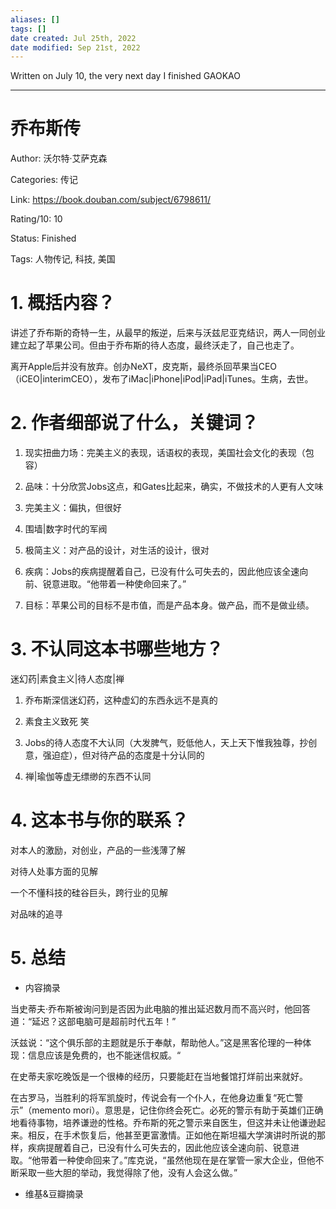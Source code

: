 ```yaml
---
aliases: []
tags: [] 
date created: Jul 25th, 2022
date modified: Sep 21st, 2022
---
```

Written on July 10, the very next day I finished GAOKAO
___

# 乔布斯传
  

Author: 沃尔特·艾萨克森

Categories: 传记

Link: https://book.douban.com/subject/6798611/

Rating/10: 10

Status: Finished

Tags: 人物传记, 科技, 美国

  

# 1. 概括内容？
  

讲述了乔布斯的奇特一生，从最早的叛逆，后来与沃兹尼亚克结识，两人一同创业建立起了苹果公司。但由于乔布斯的待人态度，最终沃走了，自己也走了。

  

离开Apple后并没有放弃。创办NeXT，皮克斯，最终杀回苹果当CEO（iCEO|interimCEO），发布了iMac|iPhone|iPod|iPad|iTunes。生病，去世。

  

# 2. 作者细部说了什么，关键词？
  

1. 现实扭曲力场：完美主义的表现，话语权的表现，美国社会文化的表现（包容）

2. 品味：十分欣赏Jobs这点，和Gates比起来，确实，不做技术的人更有人文味

3. 完美主义：偏执，但很好

4. 围墙|数字时代的军阀

5. 极简主义：对产品的设计，对生活的设计，很对

6. 疾病：Jobs的疾病提醒着自己，已没有什么可失去的，因此他应该全速向前、锐意进取。“他带着一种使命回来了。”

7. 目标：苹果公司的目标不是市值，而是产品本身。做产品，而不是做业绩。

  

# 3. 不认同这本书哪些地方？
  

迷幻药|素食主义|待人态度|禅

  

1. 乔布斯深信迷幻药，这种虚幻的东西永远不是真的

2. 素食主义致死 笑

3. Jobs的待人态度不大认同（大发脾气，贬低他人，天上天下惟我独尊，抄创意，强迫症），但对待产品的态度是十分认同的

4. 禅|瑜伽等虚无缥缈的东西不认同

  

# 4. 这本书与你的联系？
  

对本人的激励，对创业，产品的一些浅薄了解

  

对待人处事方面的见解

  

一个不懂科技的硅谷巨头，跨行业的见解

  

对品味的追寻

  

# 5. 总结
  

- 内容摘录

当史蒂夫·乔布斯被询问到是否因为此电脑的推出延迟数月而不高兴时，他回答道：“延迟？这部电脑可是超前时代五年！”

沃兹说：“这个俱乐部的主题就是乐于奉献，帮助他人。”这是黑客伦理的一种体现：信息应该是免费的，也不能迷信权威。“

在史蒂夫家吃晚饭是一个很棒的经历，只要能赶在当地餐馆打烊前出来就好。

在古罗马，当胜利的将军凯旋时，传说会有一个仆人，在他身边重复“死亡警示”（memento mori）。意思是，记住你终会死亡。必死的警示有助于英雄们正确地看待事物，培养谦逊的性格。乔布斯的死之警示来自医生，但这并未让他谦逊起来。相反，在手术恢复后，他甚至更富激情。正如他在斯坦福大学演讲时所说的那样，疾病提醒着自己，已没有什么可失去的，因此他应该全速向前、锐意进取。“他带着一种使命回来了。”库克说，“虽然他现在是在掌管一家大企业，但他不断采取一些大胆的举动，我觉得除了他，没有人会这么做。”

- 维基&豆瓣摘录
